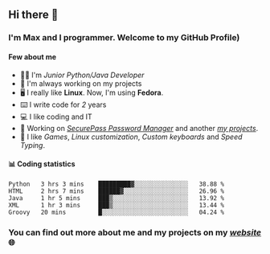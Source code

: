 ## Hi there 👋
### I'm Max and I programmer. Welcome to my GitHub Profile)

#### **Few about me**
- 👨‍💻 I'm _Junior Python/Java Developer_
- 📁 I'm always working on my projects
- 🖥️ I really like **Linux**. Now, I'm using **Fedora**.
- ⌨️ I write code for _2_ years
- 💻 I like coding and IT
- 📃 Working on *[SecurePass Password Manager](https://github.com/merive/SecurePass)* and another *[my projects](https://merive.herokuapp.com/projects)*.
- 👾 I like _Games_, _Linux customization_, _Custom keyboards_ and _Speed Typing_.

#### 📊 **Coding statistics**
<!--START_SECTION:waka-->
```text
Python   3 hrs 3 mins    █████████▓░░░░░░░░░░░░░░░   38.88 % 
HTML     2 hrs 7 mins    ██████▓░░░░░░░░░░░░░░░░░░   26.96 % 
Java     1 hr 5 mins     ███▒░░░░░░░░░░░░░░░░░░░░░   13.92 % 
XML      1 hr 3 mins     ███▒░░░░░░░░░░░░░░░░░░░░░   13.44 % 
Groovy   20 mins         █░░░░░░░░░░░░░░░░░░░░░░░░   04.24 % 
```
<!--END_SECTION:waka-->

### **You can find out more about me and my projects on my _[website](https://merive.herokuapp.com/)_ 🌐**
